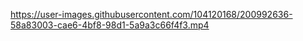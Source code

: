 
https://user-images.githubusercontent.com/104120168/200992636-58a83003-cae6-4bf8-98d1-5a9a3c66f4f3.mp4

